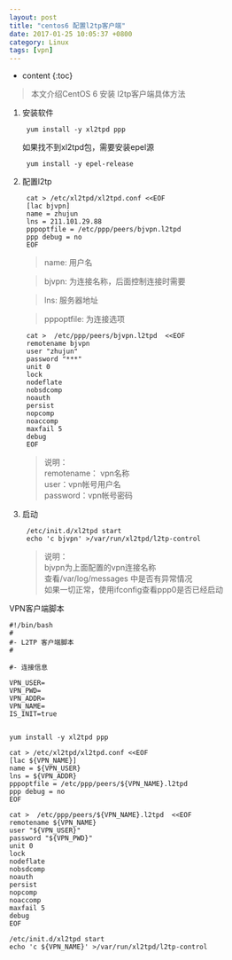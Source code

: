 ```yaml
---
layout: post
title: "centos6 配置l2tp客户端"
date: 2017-01-25 10:05:37 +0800
category: Linux
tags: [vpn]
---
```

* content
{:toc}


> 本文介绍CentOS 6 安装 l2tp客户端具体方法

1. 安装软件

		yum install -y xl2tpd ppp  


	如果找不到xl2tpd包，需要安装epel源
	
		yum install -y epel-release  


2. 配置l2tp  

		
		cat > /etc/xl2tpd/xl2tpd.conf <<EOF
		[lac bjvpn]
		name = zhujun   
		lns = 211.101.29.88
		pppoptfile = /etc/ppp/peers/bjvpn.l2tpd
		ppp debug = no
		EOF

	>name: 用户名
	
	>bjvpn: 为连接名称，后面控制连接时需要
	
	>lns: 服务器地址
	
	>pppoptfile: 为连接选项

		cat >  /etc/ppp/peers/bjvpn.l2tpd  <<EOF
		remotename bjvpn
		user "zhujun"   
		password "***"
		unit 0
		lock
		nodeflate
		nobsdcomp
		noauth
		persist
		nopcomp
		noaccomp
		maxfail 5
		debug
		EOF

	>说明：  
	>remotename： vpn名称  
	>user：vpn帐号用户名  
	>password：vpn帐号密码

3. 启动

		/etc/init.d/xl2tpd start
		echo 'c bjvpn' >/var/run/xl2tpd/l2tp-control  

	>说明：  
	>bjvpn为上面配置的vpn连接名称  
	>查看/var/log/messages 中是否有异常情况  
	>如果一切正常，使用ifconfig查看ppp0是否已经启动



VPN客户端脚本

	#!/bin/bash
	#
	#- L2TP 客户端脚本
	#
	
	#- 连接信息
	
	VPN_USER=
	VPN_PWD=
	VPN_ADDR=
	VPN_NAME=
	IS_INIT=true
	
	
	yum install -y xl2tpd ppp 
	
	cat > /etc/xl2tpd/xl2tpd.conf <<EOF
	[lac ${VPN_NAME}]
	name = ${VPN_USER} 
	lns = ${VPN_ADDR}
	pppoptfile = /etc/ppp/peers/${VPN_NAME}.l2tpd
	ppp debug = no
	EOF
	
	cat >  /etc/ppp/peers/${VPN_NAME}.l2tpd  <<EOF
	remotename ${VPN_NAME}
	user "${VPN_USER}"   
	password "${VPN_PWD}"
	unit 0
	lock
	nodeflate
	nobsdcomp
	noauth
	persist
	nopcomp
	noaccomp
	maxfail 5
	debug
	EOF
	
	/etc/init.d/xl2tpd start
	echo 'c ${VPN_NAME}' >/var/run/xl2tpd/l2tp-control  
